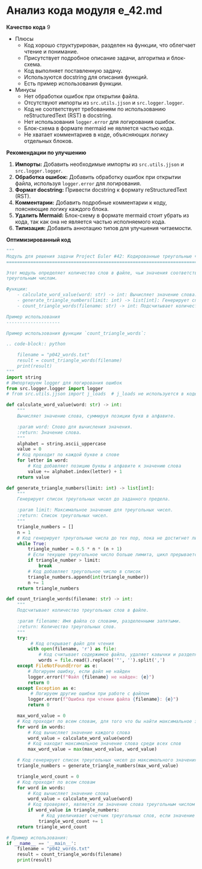 # Анализ кода модуля e_42.md

**Качество кода**
9
- Плюсы
    - Код хорошо структурирован, разделен на функции, что облегчает чтение и понимание.
    - Присутствует подробное описание задачи, алгоритма и блок-схема.
    - Код выполняет поставленную задачу.
    - Используются docstring для описания функций.
    - Есть пример использования функции.
- Минусы
    - Нет обработки ошибок при открытии файла.
    - Отсутствуют импорты из `src.utils.jjson` и `src.logger.logger`.
    - Код не соответствует требованиям по использованию reStructuredText (RST) в docstring.
    - Нет использования `logger.error` для логирования ошибок.
    - Блок-схема в формате mermaid не является частью кода.
    - Не хватает комментариев в коде, объясняющих логику отдельных блоков.

**Рекомендации по улучшению**

1. **Импорты:** Добавить необходимые импорты из `src.utils.jjson` и `src.logger.logger`.
2.  **Обработка ошибок:** Добавить обработку ошибок при открытии файла, используя `logger.error` для логирования.
3.  **Формат docstring:** Привести docstring к формату reStructuredText (RST).
4.  **Комментарии:** Добавить подробные комментарии к коду, поясняющие логику каждого блока.
5.  **Удалить Mermaid:** Блок-схему в формате mermaid стоит убрать из кода, так как она не является частью исполняемого кода.
6. **Типизация:** Добавить аннотацию типов для улучшения читаемости.

**Оптимизированный код**
```python
"""
Модуль для решения задачи Project Euler #42: Кодированные треугольные числа.
=========================================================================

Этот модуль определяет количество слов в файле, чьи значения соответствуют
треугольным числам.

Функции:
    - calculate_word_value(word: str) -> int: Вычисляет значение слова.
    - generate_triangle_numbers(limit: int) -> list[int]: Генерирует список треугольных чисел до лимита.
    - count_triangle_words(filename: str) -> int: Подсчитывает количество треугольных слов в файле.

Пример использования
--------------------

Пример использования функции `count_triangle_words`:

.. code-block:: python

    filename = "p042_words.txt"
    result = count_triangle_words(filename)
    print(result)
"""
import string
# Импортируем logger для логирования ошибок
from src.logger.logger import logger
# from src.utils.jjson import j_loads  # j_loads не используется в коде.

def calculate_word_value(word: str) -> int:
    """
    Вычисляет значение слова, суммируя позиции букв в алфавите.

    :param word: Слово для вычисления значения.
    :return: Значение слова.
    """
    alphabet = string.ascii_uppercase
    value = 0
    # Код проходит по каждой букве в слове
    for letter in word:
        # Код добавляет позицию буквы в алфавите к значению слова
        value += alphabet.index(letter) + 1
    return value

def generate_triangle_numbers(limit: int) -> list[int]:
    """
    Генерирует список треугольных чисел до заданного предела.

    :param limit: Максимальное значение для треугольных чисел.
    :return: Список треугольных чисел.
    """
    triangle_numbers = []
    n = 1
    # Код генерирует треугольные числа до тех пор, пока не достигнет лимита
    while True:
        triangle_number = 0.5 * n * (n + 1)
        # Если текущее треугольное число больше лимита, цикл прерывается
        if triangle_number > limit:
            break
        # Код добавляет треугольное число в список
        triangle_numbers.append(int(triangle_number))
        n += 1
    return triangle_numbers

def count_triangle_words(filename: str) -> int:
    """
    Подсчитывает количество треугольных слов в файле.

    :param filename: Имя файла со словами, разделенными запятыми.
    :return: Количество треугольных слов.
    """
    try:
         # Код открывает файл для чтения
        with open(filename, 'r') as file:
            # Код считывает содержимое файла, удаляет кавычки и разделяет на слова
            words = file.read().replace('"', '').split(',')
    except FileNotFoundError as e:
        # Логируем ошибку, если файл не найден
        logger.error(f"Файл {filename} не найден: {e}")
        return 0
    except Exception as e:
         # Логируем другие ошибки при работе с файлом
        logger.error(f"Ошибка при чтении файла {filename}: {e}")
        return 0

    max_word_value = 0
    # Код проходит по всем словам, для того что бы найти максимальное значение
    for word in words:
        # Код вычисляет значение каждого слова
        word_value = calculate_word_value(word)
        # Код находит максимальное значение слова среди всех слов
        max_word_value = max(max_word_value, word_value)

    # Код генерирует список треугольных чисел до максимального значения слова
    triangle_numbers = generate_triangle_numbers(max_word_value)

    triangle_word_count = 0
    # Код проходит по всем словам
    for word in words:
        # Код вычисляет значение слова
        word_value = calculate_word_value(word)
        # Код проверяет, является ли значение слова треугольным числом
        if word_value in triangle_numbers:
             # Код увеличивает счетчик треугольных слов, если значение слова является треугольным числом
            triangle_word_count += 1
    return triangle_word_count

# Пример использования:
if __name__ == '__main__':
    filename = "p042_words.txt"
    result = count_triangle_words(filename)
    print(result)
```